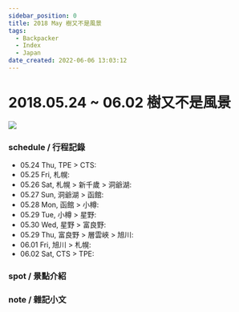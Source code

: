 ```yaml
---
sidebar_position: 0
title: 2018 May 樹又不是風景
tags:
  - Backpacker
  - Index
  - Japan
date_created: 2022-06-06 13:03:12
---
```


2018.05.24 ~ 06.02 樹又不是風景
==============================

![](https://lh3.googleusercontent.com/pw/AM-JKLWtWPo_FRE72vV229XG_-yBvtn4cTwCqnE_WFiOd3aFnmgfsRCdV9F8STKiLYv939CYvldXOOhlc14dy-YDcKsWry-fddzqfPKVEZnTyeneSkPlMookQcnXUzHhktVHZrnCgnppmz7VFob5IUbUSZoTjA=w800-no?authuser=0)

### schedule / 行程記錄 ###

-   05.24 Thu, TPE > CTS:
-   05.25 Fri, 札幌:
-   05.26 Sat, 札幌 > 新千歲 > 洞爺湖:
-   05.27 Sun, 洞爺湖 > 函館:
-   05.28 Mon, 函館 > 小樽:
-   05.29 Tue, 小樽 > 星野:
-   05.30 Wed, 星野 > 富良野:
-   05.29 Thu, 富良野 > 層雲峽 > 旭川:
-   06.01 Fri, 旭川 > 札幌:
-   06.02 Sat, CTS > TPE:

### spot / 景點介紹 ###


### note / 雜記小文 ###


<!-- Lonely Planet
00 Index
10 schedule
40 spot
    41 roma
    42 venus
    43 米蘭
    4ˋ4 南義
50 cuisine
55 lodge
70 note
    78 orz
    80 essaya
-->
